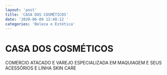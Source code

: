 ```yaml
---
layout: 'post'
title: 'CASA DOS COSMÉTICOS'
date: '2020-06-09 12:48:12 '
categories: 'Beleza e Estética'
---
```


# CASA DOS COSMÉTICOS

COMERCIO ATACADO E VAREJO ESPECIALIZADA EM MAQUIAGEM E SEUS ACESSÓRIOS E LINHA SKIN CARE
